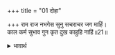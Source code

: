 +++
title = "01 दोहा"

+++
राम राज नभगेस सुनु सचराचर जग माहिं।  
काल कर्म सुभाव गुन कृत दुख काहुहि नाहिं॥21॥  

<details><summary>भावार्थ</summary>

(काकभुशुण्डिजी कहते हैं-) हे पक्षीराज गुरुडजी! सुनिए। श्री राम के राज्य में जड, चेतन सारे जगत्‌ में काल, कर्म स्वभाव और गुणों से उत्पन्न हुए दुःख किसी को भी नहीं होते (अर्थात्‌ इनके बन्धन में कोई नहीं है)॥21॥  
</details>




